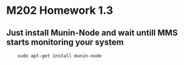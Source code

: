 M202 Homework 1.3
========================

Just install Munin-Node and wait untill MMS starts monitoring your system
-----------------------
```
	sudo apt-get install munin-node
```